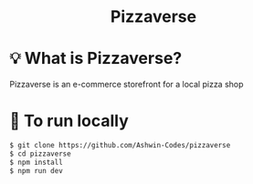 <h1 align="center">
    Pizzaverse
</h1>

# 💡 What is Pizzaverse?

Pizzaverse is an e-commerce storefront for a local pizza shop

# 🕺 To run locally

```bash
$ git clone https://github.com/Ashwin-Codes/pizzaverse
$ cd pizzaverse
$ npm install
$ npm run dev
```
